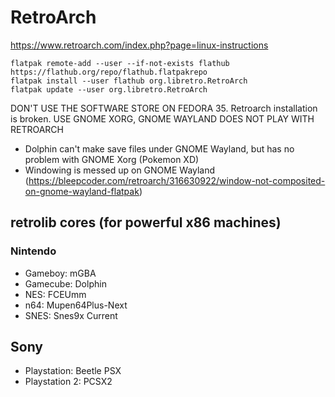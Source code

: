 # RetroArch
https://www.retroarch.com/index.php?page=linux-instructions
```
flatpak remote-add --user --if-not-exists flathub https://flathub.org/repo/flathub.flatpakrepo
flatpak install --user flathub org.libretro.RetroArch
flatpak update --user org.libretro.RetroArch
```
DON'T USE THE SOFTWARE STORE ON FEDORA 35. Retroarch installation is broken.
USE GNOME XORG, GNOME WAYLAND DOES NOT PLAY WITH RETROARCH
- Dolphin can't make save files under GNOME Wayland, but has no problem with GNOME Xorg (Pokemon XD)
- Windowing is messed up on GNOME Wayland (https://bleepcoder.com/retroarch/316630922/window-not-composited-on-gnome-wayland-flatpak)

## retrolib cores (for powerful x86 machines)
### Nintendo
- Gameboy: mGBA
- Gamecube: Dolphin
- NES: FCEUmm
- n64: Mupen64Plus-Next
- SNES: Snes9x Current
## Sony
- Playstation: Beetle PSX
- Playstation 2: PCSX2
